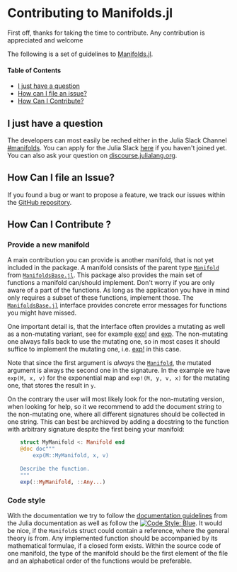 # Contributing to Manifolds.jl

First off, thanks for taking the time to contribute. Any contribution is appreciated and welcome

The following is a set of guidelines to [Manifolds.jl](https://julianlsolvers.github.io/Manifolds.jl/).

#### Table of Contents

* [I just have a question](I-just-have-a-question)
* [How can I file an issue?](how-can-I-file-an-issue)
* [How Can I Contribute?](#how-can-I-contribute)

## I just have a question
The developers can most easily be reched either in the Julia Slack Channel [#manifolds](https://julialang.slack.com/archives/CP4QF0K5Z). You can apply for the Julia Slack [here](https://slackinvite.julialang.org) if you haven't joined yet. You can also ask your question on [discourse.julialang.org](https://discourse.julialang.org).

## How Can I file an Issue?
If you found a bug or want to propose a feature, we track our issues within the [GitHub repository](https://github.com/JuliaNLSolvers/Manifolds.jl/issues).

## How Can I Contribute ?

### Provide a new manifold
A main contribution you can provide is another manifold, that is not yet included in the
package. A manifold consists of  the parent type
[`Manifold`](https://julianlsolvers.github.io/Manifolds.jl/latest/interface.html#ManifoldsBase.Manifold)
from [`ManifoldsBase.jl`](https://julianlsolvers.github.io/Manifolds.jl/latest/interface.html).
This package also provides the main set of functions a manifold can/should implement.
Don't worry if you are only aware of a part of the functions. As long as the application
you have in mind only requires a subset of these functions, implement those. The
[`ManifoldsBase.jl`](https://julianlsolvers.github.io/Manifolds.jl/latest/interface.html)
interface provides concrete error messages for functions you might have missed.

One important detail is, that the interface often provides a mutating as well as a
non-mutating variant, see for example
[exp!](https://julianlsolvers.github.io/Manifolds.jl/latest/interface.html#ManifoldsBase.exp!-Tuple{Manifold,Any,Any,Any})
and
[exp](https://julianlsolvers.github.io/Manifolds.jl/latest/interface.html#Base.exp-Tuple{Manifold,Any,Any}).
The non-mutating one always falls back to use the mutating one, so in most cases it should
suffice to implement the mutating one, i.e.
[exp!](https://julianlsolvers.github.io/Manifolds.jl/latest/interface.html#ManifoldsBase.exp!-Tuple{Manifold,Any,Any,Any})
in this case.

Note that since the first argument is _always_ the [`Manifold`](https://julianlsolvers.github.io/Manifolds.jl/latest/interface.html#ManifoldsBase.Manifold), the mutated argument is always the second one in the signature.
In the example we have `exp(M, x, v)` for the exponential map and `exp!(M, y, v, x)` for the mutating one, that stores the result in `y`.

On the contrary the user will most likely look for the non-mutating version, when looking for help, so it we recommend to add the document string to the non-mutating one, where all different signatures should be collected in one string. This can best be archieved by adding a docstring to the function with arbitrary signature despite the first being your manifold:
````julia
    struct MyManifold <: Manifold end
    @doc doc"""
        exp(M::MyManifold, x, v)
    
    Describe the function.
    """
    exp(::MyManifold, ::Any...)
````

### Code style

With the documentation we try to follow the
[documentation guidelines](https://docs.julialang.org/en/v1/manual/documentation/) from
the Julia documentation as well as follow the
[![Code Style: Blue](https://img.shields.io/badge/code%20style-blue-4495d1.svg)](https://github.com/invenia/BlueStyle).
It would be nice, if the `Manifold`s struct could contain a reference, where the general theory is from.
Any implemented function should be accompanied by its mathematical formulae, if a closed form exists.
Within the source code of one manifold, the type of the manifold should be the first element of the
file and an alphabetical order of the functions would be preferable.
